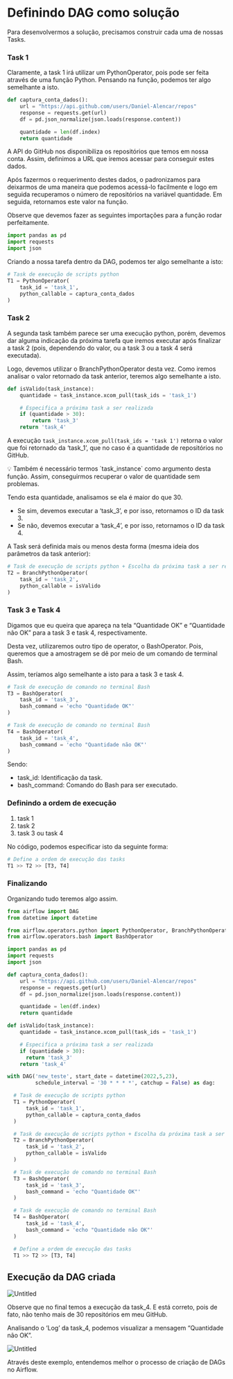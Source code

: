 # Definindo DAG como solução

Para desenvolvermos a solução, precisamos construir cada uma de nossas Tasks.

### Task 1

Claramente, a task 1 irá utilizar um PythonOperator, pois pode ser feita através de uma função Python. Pensando na função, podemos ter algo semelhante a isto.

```python
def captura_conta_dados():
    url = "https://api.github.com/users/Daniel-Alencar/repos"
    response = requests.get(url)
    df = pd.json_normalize(json.loads(response.content))

    quantidade = len(df.index)
    return quantidade
```

A API do GitHub nos disponibiliza os repositórios que temos em nossa conta. Assim, definimos a URL que iremos acessar para conseguir estes dados.

Após fazermos o requerimento destes dados, o padronizamos para deixarmos de uma maneira que podemos acessá-lo facilmente e logo em seguida recuperamos o número de repositórios na variável quantidade. Em seguida, retornamos este valor na função.

Observe que devemos fazer as seguintes importações para a função rodar perfeitamente.

```python
import pandas as pd
import requests
import json
```

Criando a nossa tarefa dentro da DAG, podemos ter algo semelhante a isto:

```python
# Task de execução de scripts python
T1 = PythonOperator(
    task_id = 'task_1',
    python_callable = captura_conta_dados
)
```

### Task 2

A segunda task também parece ser uma execução python, porém, devemos dar alguma indicação da próxima tarefa que iremos executar após finalizar a task 2 (pois, dependendo do valor, ou a task 3 ou a task 4 será executada).

Logo, devemos utilizar o BranchPythonOperator desta vez. Como iremos analisar o valor retornado da task anterior, teremos algo semelhante a isto.

```python
def isValido(task_instance):
    quantidade = task_instance.xcom_pull(task_ids = 'task_1')

    # Especifica a próxima task a ser realizada
    if (quantidade > 30):
        return 'task_3'
    return 'task_4'
```

A execução `task_instance.xcom_pull(task_ids = 'task 1')` retorna o valor que foi retornado da ‘task_1’, que no caso é a quantidade de repositórios no GitHub.

<aside>
💡 Também é necessário termos `task_instance` como argumento desta função. Assim, conseguirmos recuperar o valor de quantidade sem problemas.

</aside>

Tendo esta quantidade, analisamos se ela é maior do que 30.

- Se sim, devemos executar a ‘task_3’, e por isso, retornamos o ID da task 3.
- Se não, devemos executar a ‘task_4’, e por isso, retornamos o ID da task 4.

A Task será definida mais ou menos desta forma (mesma ideia dos parâmetros da task anterior):

```python
# Task de execução de scripts python + Escolha da próxima task a ser realizada
T2 = BranchPythonOperator(
    task_id = 'task_2',
    python_callable = isValido
)
```

### Task 3 e Task 4

Digamos que eu queira que apareça na tela “Quantidade OK” e “Quantidade não OK” para a task 3 e task 4, respectivamente.

Desta vez, utilizaremos outro tipo de operator, o BashOperator. Pois, queremos que a amostragem se dê por meio de um comando de terminal Bash.

Assim, teríamos algo semelhante a isto para a task 3 e task 4.

```python
# Task de execução de comando no terminal Bash
T3 = BashOperator(
    task_id = 'task_3',
    bash_command = 'echo "Quantidade OK"'
)

# Task de execução de comando no terminal Bash
T4 = BashOperator(
    task_id = 'task_4',
    bash_command = 'echo "Quantidade não OK"'
)
```

Sendo:

- task_id: Identificação da task.
- bash_command: Comando do Bash para ser executado.

### Definindo a ordem de execução

1. task 1
2. task 2
3. task 3 ou task 4

No código, podemos especificar isto da seguinte forma:

```python
# Define a ordem de execução das tasks
T1 >> T2 >> [T3, T4]
```

### Finalizando

Organizando tudo teremos algo assim.

```python
from airflow import DAG
from datetime import datetime

from airflow.operators.python import PythonOperator, BranchPythonOperator
from airflow.operators.bash import BashOperator 

import pandas as pd
import requests
import json

def captura_conta_dados():
    url = "https://api.github.com/users/Daniel-Alencar/repos"
    response = requests.get(url)
    df = pd.json_normalize(json.loads(response.content))

    quantidade = len(df.index)
    return quantidade

def isValido(task_instance):
    quantidade = task_instance.xcom_pull(task_ids = 'task_1')

    # Especifica a próxima task a ser realizada
    if (quantidade > 30):
      return 'task_3'
    return 'task_4'

with DAG('new_teste', start_date = datetime(2022,5,23),
         schedule_interval = '30 * * * *', catchup = False) as dag:

  # Task de execução de scripts python
  T1 = PythonOperator(
      task_id = 'task_1',
      python_callable = captura_conta_dados
  )

  # Task de execução de scripts python + Escolha da próxima task a ser realizada
  T2 = BranchPythonOperator(
      task_id = 'task_2',
      python_callable = isValido
  )

  # Task de execução de comando no terminal Bash
  T3 = BashOperator(
      task_id = 'task_3',
      bash_command = 'echo "Quantidade OK"'
  )

  # Task de execução de comando no terminal Bash
  T4 = BashOperator(
      task_id = 'task_4',
      bash_command = 'echo "Quantidade não OK"'
  )

  # Define a ordem de execução das tasks
  T1 >> T2 >> [T3, T4]
```

## Execução da DAG criada

![Untitled](Definindo%20DAG%20como%20soluc%CC%A7a%CC%83o/Untitled.png)

Observe que no final temos a execução da task_4. E está correto, pois de fato, não tenho mais de 30 repositórios em meu GitHub.

Analisando o ‘Log’ da task_4, podemos visualizar a mensagem “Quantidade não OK”.

![Untitled](Definindo%20DAG%20como%20soluc%CC%A7a%CC%83o/Untitled%201.png)

Através deste exemplo, entendemos melhor o processo de criação de DAGs no Airflow.